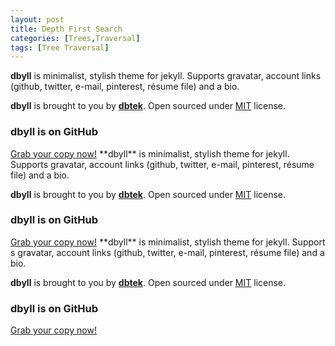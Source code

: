 ```yaml
---
layout: post
title: Depth First Search
categories: [Trees,Traversal]
tags: [Tree Traversal]
---
```

**dbyll** is minimalist, stylish theme for jekyll. 
Supports gravatar, account links (github, twitter, 
e-mail, pinterest, résume file) and a bio.  

**dbyll** is brought to you by **[dbtek](http://ismaildemirbilek.com)**. 
Open sourced under [MIT](http://opensource.org/licenses/MIT) license.

### dbyll is on GitHub

<a class="btn btn-default" href="https://github.com/dbtek/dbyll">
Grab your copy now!</a>
**dbyll** is minimalist, stylish theme for jekyll. Supports gravatar,
 account links (github, twitter, e-mail, pinterest, résume file) and a bio.  

**dbyll** is brought to you by **[dbtek](http://ismaildemirbilek.com)**. Open sourced under [MIT](http://opensource.org/licenses/MIT) license.

### dbyll is on GitHub

<a class="btn btn-default" href="https://github.com/dbtek/dbyll">
Grab your copy now!</a>
**dbyll** is minimalist, stylish theme for jekyll. Support
s gravatar, account links (github, twitter, e-mail, pinterest, résume file) and a bio.  

**dbyll** is brought to you by **[dbtek](http://ismaildemirbilek.com)**.
 Open sourced under [MIT](http://opensource.org/licenses/MIT) license.

### dbyll is on GitHub

<a class="btn btn-default" href="https://github.com/dbtek/dbyll">
Grab your copy now!</a>


